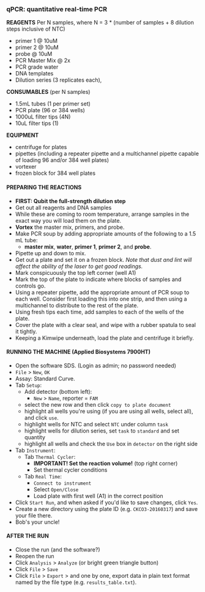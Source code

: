 ### qPCR: quantitative real-time PCR

**REAGENTS**
Per N samples, where N = 3 * (number of samples + 8 dilution steps inclusive of NTC)
- primer 1 @ 10uM
- primer 2 @ 10uM
- probe @ 10uM
- PCR Master Mix @ 2x
- PCR grade water
- DNA templates
- Dilution series (3 replicates each), 

**CONSUMABLES** (per N samples)
- 1.5mL tubes (1 per primer set)
- PCR plate (96 or 384 wells)
- 1000uL filter tips (4N)
- 10uL filter tips (1)

**EQUIPMENT**
- centrifuge for plates
- pipettes (including a repeater pipette and a multichannel pipette capable of loading 96 and/or 384 well plates)
- vortexer
- frozen block for 384 well plates

#### PREPARING THE REACTIONS
- **FIRST: Qubit the full-strength dilution step**
- Get out all reagents and DNA samples
- While these are coming to room temperature, arrange samples in the exact way you will load them on the plate.
- **Vortex** the master mix, primers, and probe.
- Make PCR soup by adding appropriate amounts of the following to a 1.5 mL tube:
  - **master mix**, **water**, **primer 1**, **primer 2**, and **probe**.
- Pipette up and down to mix.
- Get out a plate and set it on a frozen block. _Note that dust and lint will affect the ability of the laser to get good readings._
- Mark conspicuously the top left corner (well A1)
- Mark the top of the plate to indicate where blocks of samples and controls go.
- Using a repeater pipette, add the appropriate amount of PCR soup to each well. Consider first loading this into one strip, and then using a multichannel to distribute to the rest of the plate.
- Using fresh tips each time, add samples to each of the wells of the plate.
- Cover the plate with a clear seal, and wipe with a rubber spatula to seal it tightly.
- Keeping a Kimwipe underneath, load the plate and centrifuge it briefly.

<div style="page-break-after: always;"></div>

#### RUNNING THE MACHINE (Applied Biosystems 7900HT)
- Open the software SDS. (Login as admin; no password needed)
- `File` > `New`, `OK`
- Assay: Standard Curve.
- Tab `Setup`:
  - Add detector (bottom left):
    - `New` > `Name`, reporter = `FAM`
  - select the new row and then click `copy to plate document`
  - highlight all wells you're using (if you are using all wells, select all), and click `use`.
  - highlight wells for NTC and select `NTC` under column `task`
  - highlight wells for dilution series, set `task` to `standard` and set quantity
  - highlight all wells and check the `Use` box in `detector` on the right side
- Tab `Instrument`:
  - Tab `Thermal Cycler`:
    - **IMPORTANT! Set the reaction volume!** (top right corner)
    - Set thermal cycler conditions
  - Tab `Real Time`:
    - `Connect to instrument`
    - Select `Open/Close`
    - Load plate with first well (A1) in the correct position
- Click `Start Run`, and when asked if you'd like to save changes, click `Yes`.
- Create a new directory using the plate ID (e.g. `CKCO3-20160317`) and save your file there.
- Bob's your uncle!

#### AFTER THE RUN
- Close the run (and the software?)
- Reopen the run
- Click `Analysis` > `Analyze` (or bright green triangle button)
- Click `File` > `Save`
- Click `File` > `Export` > and one by one, export data in plain text format named by the file type (e.g. `results_table.txt`).
